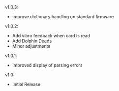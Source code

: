 v1.0.3:
- Improve dictionary handling on standard firmware

v1.0.2:
- Add vibro feedback when card is read
- Add Dolphin Deeds
- Minor adjustments

v1.0.1:
- Improved display of parsing errors

v1.0:
- Initial Release
